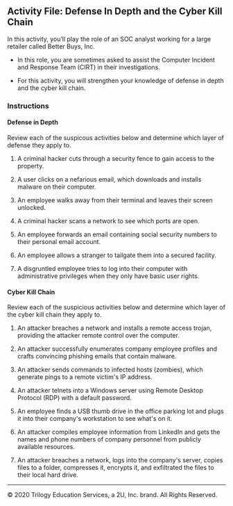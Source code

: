 ## Activity File: Defense In Depth and the Cyber Kill Chain

In this activity, you’ll play the role of an SOC analyst working for a large retailer called Better Buys, Inc.

- In this role, you are sometimes asked to assist the Computer Incident and Response Team (CIRT) in their investigations.

- For this activity, you will strengthen your knowledge of defense in depth and the cyber kill chain.


### Instructions

#### Defense in Depth

 Review each of the suspicous activities below and determine which layer of defense they apply to.

1. A criminal hacker cuts through a security fence to gain access to the property.

2. A user clicks on a nefarious email, which downloads and installs malware on their computer.

3. An employee walks away from their terminal and leaves their screen unlocked.

4. A criminal hacker scans a network to see which ports are open.

5. An employee forwards an email containing social security numbers to their personal email account.

6. An employee allows a stranger to tailgate them into a secured facility.

7. A disgruntled employee tries to log into their computer with administrative privileges when they only have basic user rights.


#### Cyber Kill Chain

 Review each of the suspicious activities below and determine which layer of the cyber kill chain they apply to.

1. An attacker breaches a network and installs a remote access trojan, providing the attacker remote control over the computer. 

2. An attacker successfully enumerates company employee profiles and crafts convincing phishing emails that contain malware.

3. An attacker sends commands to infected hosts (zombies), which generate pings to a remote victim's IP address. 

4. An attacker telnets into a Windows server using Remote Desktop Protocol (RDP) with a default password. 

5. An employee finds a USB thumb drive in the office parking lot and plugs it into their company's workstation to see what's on it.

6. An attacker compiles employee information from LinkedIn and gets the names and phone numbers of company personnel from publicly available resources.

7. An attacker breaches a network, logs into the company's server, copies files to a folder, compresses it, encrypts it, and exfiltrated the files to their local hard drive.

---
© 2020 Trilogy Education Services, a 2U, Inc. brand. All Rights Reserved.

